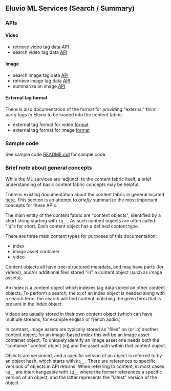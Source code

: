 ## Eluvio ML Services (Search / Summary)

### APIs

#### Video

  * retrieve video tag data [API](api-video-tags.md)
  * search video tag data [API](api-search-video.md)

#### Image

  * search image tag data [API](api-search-asset.md)
  * retrieve image tag data [API](api-image-tags.md)
  * summarize an image [API](api-summarize-image.md)

#### External tag format

There is also documentation of the format for providing "external"
third party tags *to* Eluvio to be loaded into the content fabric.

  * external tag format for video [format](format-external-video-tags.md)
  * external tag format for image [format](format-external-image-tags.md)

### Sample code

See sample code [README.md](/sample/README.md) for sample code.

### Brief note about general concepts

While the ML services are 'adjunct' to the content fabric itself, a
brief understanding of basic content fabric concepts may be helpful.

There is existing documentation about the content fabric in general
located [here](https://hub.doc.eluv.io/).  This section is an attempt
to _briefly_ summarize the most important concepts for these APIs.

The main entity of the content fabric are "content objects",
identified by a short string starting with `iq__`.  As such content
objects are often called "iq"s for short.  Each content object has a
defined content type.

There are three main content types for purposes of this documentation:

  * index
  * image asset container
  * video

Content objects all have tree-structured metadata, and may have parts
(for videos), and/or additional files stored "in" a content object (such
as image assets).

An index is a content object which indexes tag data stored on other
content objects.  To perform a search, the iq of an index object is
needed along with a search term; the search will find content matching the
given term that is present in the index object.

Videos are usually stored in their own content object (which can
have multiple streams, for example english or french audio.)

In contrast, image assets are typically stored as "files" on (or in)
another content object; for an image-based index this will be an image
asset container object.  To uniquely identify an image asset one needs
both the "container" content object (iq) and the asset path within
that content object.

Objects are versioned, and a specific version of an object is referred
to by an object hash, which starts with `hq__`. There are references
to specific versions of objects in API returns.  When referring to
content, in most cases `hq__` are interchangeable with `iq__` where
the former references a specific version of an object, and the latter
represents the "latest" version of the object.
